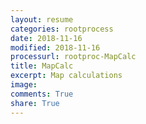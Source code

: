 ```yaml
---
layout: resume
categories: rootprocess
date: 2018-11-16
modified: 2018-11-16
processurl: rootproc-MapCalc
title: MapCalc
excerpt: Map calculations
image: 
comments: True
share: True
---
```

